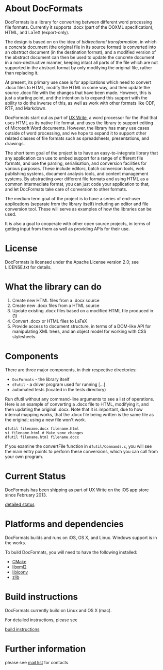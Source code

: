 # About DocFormats

DocFormats is a library for converting between different word processing file
formats. Currently it supports .docx (part of the OOXML specification), HTML,
and LaTeX (export-only).

The design is based on on the idea of *bidirectional transformation*, in which a
*concrete* document (the original file in its source format) is converted into
an *abstract* document (in the destination format), and a modified version of
the abstract document can then be used to update the concrete document in a
non-destructive manner, keeping intact all parts of the file which are not
supported in the abstract format by only modifying the original file, rather
than replacing it.

At present, its primary use case is for applications which need to convert .docx
files to HTML, modify the HTML in some way, and then update the source .docx
file with the changes that have been made. However, this is just a starting
point, and the intention is to expand this support with the ability to do the
inverse of this, as well as work with other formats like ODF, RTF, and Markdown.

DocFormats start out as part of [UX Write](http://www.uxproductivity.com), a
word processor for the iPad that uses HTML as its native file format, and uses
the library to support editing of Microsoft Word documents. However, the library
has many use cases outside of word processing, and we hope to expand it to
support other related classes of file formats such as spreadsheets,
presentations, and drawings.

The short term goal of the project is to have an easy-to-integrate library that any
application can use to embed support for a range of different file formats, and
use the parsing, serialisation, and conversion facilities for various purposes.
These include editors, batch conversion tools, web publishing systems, document
analysis tools, and content management systems. By abstracting over different
file formats and using HTML as a common intermediate format, you can just code
your application to that, and let DocFormats take care of conversion to other
formats.

The medium term goal of the project is to have a series of end-user applications
(separate from the library itself) including an editor and file conversion tool.
These will serve as examples of how the libraries can be used.

It is also a goal to cooperate with other open source projects, in terms of
getting input from them as well as providing APIs for their use.


# License

DocFormats is licensed under the Apache License version 2.0; see
LICENSE.txt for details.

# What the library can do

1. Create new HTML files from a .docx source
2. Create new .docx files from a HTML source
3. Update existing .docx files based on a modified HTML file produced in (1)
4. Convert .docx or HTML files to LaTeX
5. Provide access to document structure, in terms of a DOM-like API for
   manipulating XML trees, and an object model for working with CSS stylesheets

# Components

There are three major components, in their respective directories:

* `DocFormats` - the library itself
* `dfutil` - a driver program used for running [...]
* automated tests (located in the tests directory)

Run dfutil without any command-line arguments to see a list of operations. Here
is an example of converting a .docx file to HTML, modifying it, and then updating
the original .docx. Note that it is important, due to how internal mapping works,
that the .docx file being written is the same file as the original; using a new
file won't work.

    dfutil filename.docx filename.html
    vi filename.html # Make some changes
    dfutil filename.html filename.docx

If you examine the convertFile function in `dfutil/Commands.c`, you will see the
main entry points to perform these conversions, which you can call from your own
program.

# Current Status
DocFormats has been shipping as part of UX Write on the iOS app store since
February 2013.

[detailed status](https://github.com/uxproductivity/DocFormats/wiki/Incubator-proposal#current-status)

# Platforms and dependencies

DocFormats builds and runs on iOS, OS X, and Linux. Windows support is in the works.

To build DocFormats, you will need to have the following installed:

* [CMake](http://www.cmake.org)
* [libxml2](http://xmlsoft.org)
* [libiconv](https://www.gnu.org/software/libiconv/)
* [zlib](http://www.zlib.net)

# Build instructions

DocFormats currently build on Linux and OS X (mac).

For detailed instructions, please see

[build instructions](https://github.com/uxproductivity/DocFormats/wiki/Build-instructions)

# Further information

please see [mail list](https://github.com/uxproductivity/DocFormats/wiki/Talk-to-us) for contacts
